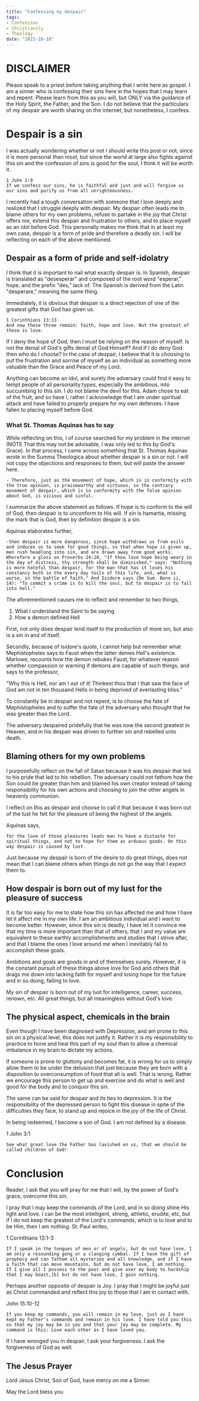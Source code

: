 ```yaml
---
title: "Confessing my despair"
tags:
- Confession
- Christianity
- Theology
date: "2023-10-10"
---
```


# DISCLAIMER 
Please speak to a priest before taking anything that I write here as gospel. I am a sinner who is confessing their sins here in the hopes that I may learn and repent. Please learn from this as you will, but ONLY via the guidance of the Holy Spirit, the Father, and the Son. 
I do not believe that the particulars of my despair are worth sharing on the internet, but nonetheless, I confess.

# Despair is a sin 

I was actually wondering whether or not I should write this post or not, since it is more personal than most, but since the world at large also fights against this sin and the confession of sins is good for the soul, I think it will be worth it. 

```
1 John 1:9 
If we confess our sins, he is faithful and just and will forgive us our sins and purify us from all unrighteousness. 
``` 

I recently had a tough conversation with someone that I love deeply and realized that I struggle deeply with despair. My despair often leads me to blame others for my own problems, refuse to partake in the joy that Christ offers me, extend this despair and frustration to others, and to place myself as an idol before God. This personally makes me think that in at least my own case, despair is a form of pride and therefore a deadly sin. I will be reflecting on each of the above mentioned. 

## Despair as a form of pride and self-idolatry 
I think that it is important to nail what exactly despair is. In Spanish, despair is translated as "desesperar" and composed of the root word "esperar," hope, and the prefix "des," lack of. The Spanish is derived from the Latin "desperare," meaning the same thing. 

Immediately, it is obvious that despair is a direct rejection of one of the greatest gifts that God has given us. 

```
1 Corinthians 13:13
And now these three remain: faith, hope and love. But the greatest of these is love. 
``` 

If I deny the hope of God, then I must be relying on the reason of myself. Is not the denial of God's gifts denial of God Himself? And if I do deny God then who do I choose? In the case of despair, I believe that it is choosing to put the frustration and sorrow of myself as an individual as something more valuable than the Grace and Peace of my Lord. 

Anything can become an idol, and surely the adversary could find it easy to tempt people of all personality types, especially the ambitious, into succumbing to this sin. I do not blame the devil for this. Adam chose to eat of the fruit, and so have I, rather I acknowledge that I am under spiritual attack and have failed to properly prepare for my own defenses. 
I have fallen to placing myself before God. 

### What St. Thomas Aquinas has to say 

While reflecting on this, I of course searched for my problem in the internet (NOTE That this may not be advisable, I was only led to this by God's Grace). In that process, I came across something that St. Thomas Aquinas wrote in the Summa Theologica about whether despair is a sin or not. I will not copy the objections and responses to them, but will paste the answer here. 

```
- Therefore, just as the movement of hope, which is in conformity with the true opinion, is praiseworthy and virtuous, so the contrary movement of despair, which is in conformity with the false opinion about God, is vicious and sinful.
``` 

I summarize the above statement as follows. If hope is to conform to the will of God, then despair is to unconform to His will. If sin is hamartia, missing the mark that is God, then by definition despair is a sin. 

Aquinas elaborates further, 

```
-then despair is more dangerous, since hope withdraws us from evils and induces us to seek for good things, so that when hope is given up, men rush headlong into sin, and are drawn away from good works. Wherefore a gloss on Proverbs 24:10, "If thou lose hope being weary in the day of distress, thy strength shall be diminished," says: "Nothing is more hateful than despair, for the man that has it loses his constancy both in the every day toils of this life, and, what is worse, in the battle of faith." And Isidore says (De Sum. Bono ii, 14): "To commit a crime is to kill the soul, but to despair is to fall into hell."
``` 

The aforementioned causes me to reflect and remember to two things, 
1. What I understand the Saint to be saying 
2. How a demon defined Hell 

First, not only does despair lend itself to the production of more sin, but also is a sin in and of itself. 

Secondly, because of Isidore's quote, I cannot help but remember what Mephistopheles says to Faust when the latter denies Hell's existence. Marlowe, recounts how the demon rebukes Faust, for whatever reason whether compassion or warning if demons are capable of such things, and says to the professor, 

"Why this is Hell, nor am I out of it! Thinkest thou that I that saw the face of God am not in ten thousand Hells in being deprived of everlasting bliss." 

To constantly be in despair and not repent, is to choose the fate of Mephistopheles and to suffer the fate of the adversary who thought that he was greater than the Lord. 

The adversary despaired pridefully that he was now the second greatest in Heaven, and in his despair was driven to further sin and rebelled unto death. 

## Blaming others for my own problems 

I purposefully reflect on the fall of Satan because it was his despair that led to his pride that led to his rebellion. The adversary could not fathom how the Son could be greater than him and blamed his own creator instead of taking responsibility for his own actions and choosing to join the other angels in heavenly communion. 

I reflect on this as despair and choose to call it that because it was born out of the lust he felt for the pleasure of being the highest of the angels. 

Aquinas says, 

``` 
for the love of those pleasures leads man to have a distaste for spiritual things, and not to hope for them as arduous goods. On this way despair is caused by lust.
``` 

Just because my despair is born of the desire to do great things, does not mean that I can blame others when things do not go the way that I expect them to. 

## How despair is born out of my lust for the pleasure of success 

It is far too easy for me to state how this sin has affected me and how I have let it affect me in my own life. I am an ambitious individual and I want to become better. However, since this sin is deadly, I have let it convince me that my time is more important than that of others, that I and my value are equivalent to these earthly accomplishments and studies that I strive after, and that I blame the ones I love around me when I inevitably fail to accomplish these goals. 

Ambitions and goals are goods in and of themselves surely. However, it is the constant pursuit of these things above love for God and others that drags me down into lacking faith for myself and losing hope for the future and in so doing, failing to love. 

My sin of despair is born out of my lust for intelligence, career, success, renown, etc. All great things, but all meaningless without God's love. 

## The physical aspect, chemicals in the brain 

Even though I have been diagnosed with Depression, and am prone to this sin on a physical level, this does not justify it. Rather it is my responsibility to practice to hone and heal this part of my soul than to allow a chemical imbalance in my brain to dictate my actions. 

If someone is prone to gluttony and becomes fat, it is wrong for us to simply allow them to be under the delusion that just because they are born with a disposition to overconsumption of food that all is well. That is wrong. Rather we encourage this person to get up and exercise and do what is well and good for the body and to conquor this sin. 

The same can be said for despair and its ties to depression. It is the responsibility of the depressed person to fight this disease in spite of the difficulties they face, to stand up and rejoice in the joy of the life of Christ. 

In being redeemed, I become a son of God. I am not defined by a disease. 

1 John 3:1 
```
See what great love the Father has lavished on us, that we should be called children of God! 
``` 

# Conclusion 

Reader, I ask that you will pray for me that I will, by the power of God's grace, overcome this sin. 

I pray that I may keep the commands of the Lord, and in so doing shine His light and love. I can be the most intelligent, strong, athletic, erudite, etc, but if I do not keep the greatest of the Lord's commands, which is to love and to be Him, then I am nothing. St. Paul writes, 

1 Corinthians 13:1-3
``` 
If I speak in the tongues of men or of angels, but do not have love, I am only a resounding gong or a clanging cymbal. If I have the gift of prophecy and can fathom all mysteries and all knowledge, and if I have a faith that can move mountains, but do not have love, I am nothing. If I give all I possess to the poor and give over my body to hardship that I may boast,[b] but do not have love, I gain nothing.
```  

Perhaps another opposite of despair is Joy. I pray that I might be joyful just as Christ commanded and reflect this joy to those that I am in contact with. 

John 15:10-12 
```
If you keep my commands, you will remain in my love, just as I have kept my Father’s commands and remain in his love. I have told you this so that my joy may be in you and that your joy may be complete. My command is this: Love each other as I have loved you.
``` 

If I have wronged you in despair, I ask your forgiveness. I ask the forgiveness of God as well. 

## The Jesus Prayer
Lord Jesus Christ, Son of God, have mercy on me a Sinner. 

May the Lord bless you
